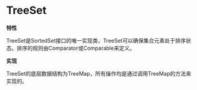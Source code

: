 # TreeSet

**特性**

TreeSet是SortedSet接口的唯一实现类，TreeSet可以确保集合元素处于排序状态。排序的规则由Comparator或Comparable来定义。

**实现**

TreeSet的底层数据结构为TreeMap，所有操作均是通过调用TreeMap的方法来实现的。

